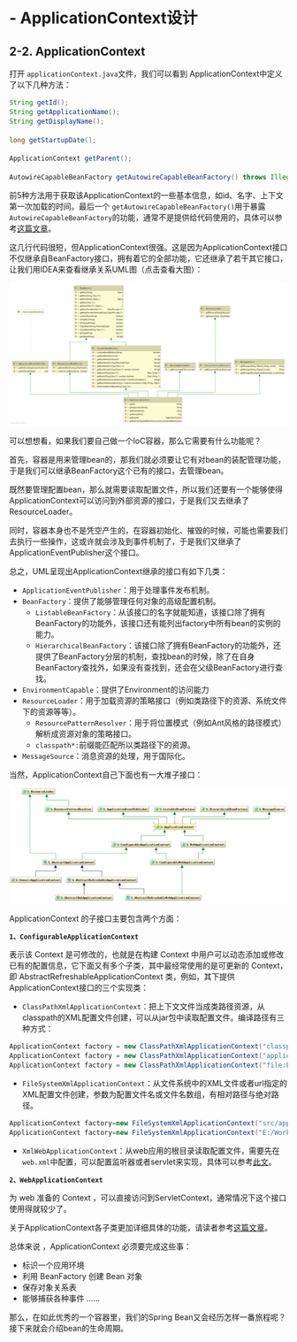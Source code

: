 # - ApplicationContext设计

## 2-2. ApplicationContext

打开 `applicationContext.java`文件，我们可以看到 ApplicationContext中定义了以下几种方法：

```java
String getId(); 
String getApplicationName(); 
String getDisplayName(); 

long getStartupDate(); 

ApplicationContext getParent(); 

AutowireCapableBeanFactory getAutowireCapableBeanFactory() throws IllegalStateException;
```

前5种方法用于获取该ApplicationContext的一些基本信息，如id、名字、上下文第一次加载的时间。最后一个 `getAutowireCapableBeanFactory()`用于暴露`AutowireCapableBeanFactory`的功能，通常不是提供给代码使用的，具体可以参考[这篇文章](https://www.cnblogs.com/zhangfengxian/p/11296591.html)。

这几行代码很短，但ApplicationContext很强。这是因为ApplicationContext接口不仅继承自BeanFactory接口，拥有着它的全部功能，它还继承了若干其它接口，让我们用IDEA来查看继承关系UML图（点击查看大图）：

![&#x70B9;&#x51FB;&#x67E5;&#x770B;&#x5927;&#x56FE;](../.gitbook/assets/applicationcontext-ji-cheng-guan-xi-.png)

可以想想看，如果我们要自己做一个IoC容器，那么它需要有什么功能呢？

首先，容器是用来管理bean的，那我们就必须要让它有对bean的装配管理功能，于是我们可以继承BeanFactory这个已有的接口，去管理bean。

既然要管理配置bean，那么就需要读取配置文件，所以我们还要有一个能够使得 ApplicationContext可以访问到外部资源的接口，于是我们又去继承了ResourceLoader。

同时，容器本身也不是凭空产生的，在容器初始化、摧毁的时候，可能也需要我们去执行一些操作，这或许就会涉及到事件机制了，于是我们又继承了ApplicationEventPublisher这个接口。

总之，UML呈现出ApplicationContext继承的接口有如下几类：

* `ApplicationEventPublisher`：用于处理事件发布机制。 
* `BeanFactory`：提供了能够管理任何对象的高级配置机制。
  * `ListableBeanFactory`：从该接口的名字就能知道，该接口除了拥有BeanFactory的功能外，该接口还有能列出factory中所有bean的实例的能力。
  * `HierarchicalBeanFactory`：该接口除了拥有BeanFactory的功能外，还提供了BeanFactory分层的机制，查找bean的时候，除了在自身BeanFactory查找外，如果没有查找到，还会在父级BeanFactory进行查找。 
* `EnvironmentCapable`：提供了Environment的访问能力 
* `ResourceLoader`：用于加载资源的策略接口（例如类路径下的资源、系统文件下的资源等等）。
  * `ResourcePatternResolver`：用于将位置模式（例如Ant风格的路径模式）解析成资源对象的策略接口。
  * `classpath*:`前缀能匹配所以类路径下的资源。 
* `MessageSource`：消息资源的处理，用于国际化。

当然，ApplicationContext自己下面也有一大堆子接口：

![UML&#x56FE;&#xFF0C;&#x70B9;&#x51FB;&#x67E5;&#x770B;&#x5927;&#x56FE;](../.gitbook/assets/applicationcontext-zi-jie-kou-.png)

ApplicationContext 的子接口主要包含两个方面：

**`1、ConfigurableApplicationContext`**

表示该 Context 是可修改的，也就是在构建 Context 中用户可以动态添加或修改已有的配置信息，它下面又有多个子类，其中最经常使用的是可更新的 Context，即 AbstractRefreshableApplicationContext 类，例如，其下提供ApplicationContext接口的三个实现类：

* `ClassPathXmlApplicationContext`：把上下文文件当成类路径资源，从classpath的XML配置文件创建，可以从jar包中读取配置文件。编译路径有三种方式：

```java
ApplicationContext factory = new ClassPathXmlApplicationContext("classpath:applicationContext.xml");
ApplicationContext factory = new ClassPathXmlApplicationContext("applicationContext.xml"); 
ApplicationContext factory = new ClassPathXmlApplicationContext("file:E:/Workspaces/MyEclipse 8.5/Hello/src/applicationContext.xml");
```

* `FileSystemXmlApplicationContext`：从文件系统中的XML文件或者url指定的XML配置文件创建，参数为配置文件名或文件名数组，有相对路径与绝对路径。

```java
ApplicationContext factory=new FileSystemXmlApplicationContext("src/applicationContext.xml");
ApplicationContext factory=new FileSystemXmlApplicationContext("E:/Workspaces/MyEclipse 8.5/Hello/src/applicationContext.xml");
```

* `XmlWebApplicationContext`：从web应用的根目录读取配置文件，需要先在`web.xml`中配置，可以配置监听器或者servlet来实现，具体可以参考[此文](https://www.cnblogs.com/duanxz/p/3507449.html)。

**`2、WebApplicationContext`**

为 web 准备的 Context ，可以直接访问到ServletContext，通常情况下这个接口使用得就较少了。

关于ApplicationContext各子类更加详细具体的功能，请读者参考[这篇文章](https://www.cnblogs.com/zhangfengxian/p/11192054.html)。

总体来说 ，ApplicationContext 必须要完成这些事：

* 标识一个应用环境
* 利用 BeanFactory 创建 Bean 对象
* 保存对象关系表
* 能够捕获各种事件 ……

那么，在如此优秀的一个容器里，我们的Spring Bean又会经历怎样一番旅程呢？接下来就会介绍bean的生命周期。







